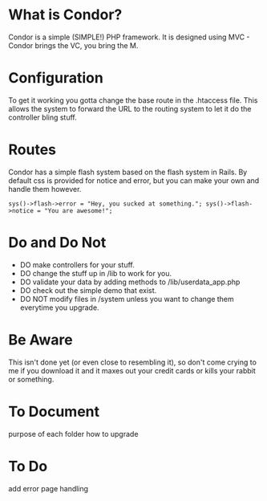 What is Condor?
====================
Condor is a simple (SIMPLE!) PHP framework. It is designed using MVC - Condor brings the VC, you bring the M. 

Configuration
====================
To get it working you gotta change the base route in the .htaccess file. This allows the system to forward the URL to the routing system to let it do the controller bling stuff.

Routes
====================
Condor has a simple flash system based on the flash system in Rails. By default css is provided for notice and error, but you can make your own and handle them however.

`sys()->flash->error = "Hey, you sucked at something.";
sys()->flash->notice = "You are awesome!";`

Do and Do Not
====================
-  DO       make controllers for your stuff.
-  DO       change the stuff up in /lib to work for you.
-  DO       validate your data by adding methods to /lib/userdata_app.php
-  DO       check out the simple demo that exist.
-  DO NOT   modify files in /system unless you want to change them everytime you upgrade.

Be Aware
====================
This isn't done yet (or even close to resembling it), so don't come crying to me if you download it and it maxes out your credit cards or kills your rabbit or something.

To Document
====================
purpose of each folder
how to upgrade

To Do
====================
add error page handling
